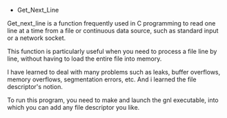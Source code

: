 - Get_Next_Line

Get_next_line is a function frequently used in C programming to read one line at a time from a file or continuous data source, such as standard input or a network socket.

This function is particularly useful when you need to process a file line by line, without having to load the entire file into memory.

I have learned to deal with many problems such as leaks, buffer overflows, memory overflows, segmentation errors, etc. And i learned the file descriptor's notion.

To run this program, you need to make and launch the gnl executable, into which you can add any file descriptor you like.


